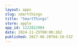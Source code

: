 ```yaml
---
layout: apps
slug: smartthings
title: "SmartThings"
store: apple
app_id: 1222822904
date: 2024-11-25T00:00:26Z
published: 2017-06-20T04:18:53Z
---
```

